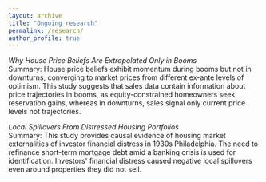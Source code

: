 ```yaml
---
layout: archive
title: "Ongoing research"
permalink: /research/
author_profile: true
---
```


*Why House Price Beliefs Are Extrapolated Only in Booms* \
Summary: House price beliefs exhibit momentum during booms but not in downturns, converging to market prices from different ex-ante levels of optimism. This study suggests that sales data contain information about price trajectories in booms, as equity-constrained homeowners seek reservation gains, whereas in downturns, sales signal only current price levels not trajectories.

*Local Spillovers From Distressed Housing Portfolios* \
Summary: This study provides causal evidence of housing market externalities of investor financial distress in 1930s Philadelphia. The need to refinance short-term mortgage debt amid a banking crisis is used for identification. Investors' financial distress caused negative local spillovers even around properties they did not sell.